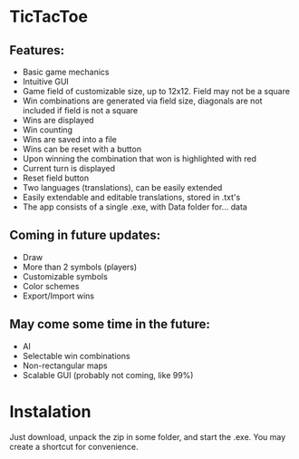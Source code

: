 # TicTacToe
## Features:  
- Basic game mechanics
- Intuitive GUI
- Game field of customizable size, up to 12x12. Field may not be a square
- Win combinations are generated via field size, diagonals are not included if field is not a square
- Wins are displayed
- Win counting
- Wins are saved into a file
- Wins can be reset with a button
- Upon winning the combination that won is highlighted with red
- Current turn is displayed
- Reset field button
- Two languages (translations), can be easily extended
- Easily extendable and editable translations, stored in .txt's
- The app consists of a single .exe, with Data folder for... data
## Coming in future updates:
- Draw
- More than 2 symbols (players)
- Customizable symbols
- Color schemes
- Export/Import wins
## May come some time in the future:
- AI
- Selectable win combinations
- Non-rectangular maps
- Scalable GUI (probably not coming, like 99%)
# Instalation
Just download, unpack the zip in some folder, and start the .exe. You may create a shortcut for convenience.
